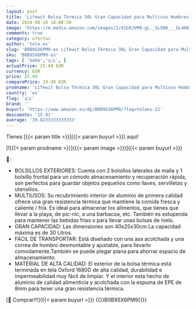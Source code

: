 ```yaml
---
layout: post
title: 'Lifewit Bolsa Térmica 30L Gran Capacidad para Multiuso Hombres Mujeres Niños Bebé  para Picnic Camping Fiesta Excursión Playa Refrescos 40x26.5x31cm Negro'
date: 2024-08-18 18:08:50
image: 'https://m.media-amazon.com/images/I/41b8JVM9-gL._SL500_._SL400_.jpg'
comments: true
category: ofertas
author: 'tole.es'
slug: 'B0B9SX6PM9-es Lifewit Bolsa Térmica 30L Gran Capacidad para Multiuso...'
sku: 'B0B9SX6PM9-es'
tags: [ 'bebé','🇪🇸', ]
actualPrice: 25.49 EUR
currency: EUR
price: 25.49
comparePrice: 29.99 EUR
prodname: 'Lifewit Bolsa Térmica 30L Gran Capacidad para Multiuso Hombres Mujeres Niños Bebé  para Picnic Camping Fiesta Excursión Playa Refrescos 40x26.5x31cm Negro'
country: 'es'
flag: '🇪🇸'
brand: ''
buyurl: 'https://www.amazon.es/dp/B0B9SX6PM9/?tag=tolees-21'
descuento: '15.01'
average: '29.8233333333333'
---
```


Tienes [{{< param title >}}]({{< param buyurl >}}) aqui!

[![{{< param prodname >}}]({{< param image >}})]({{< param buyurl >}})

🔎:

- BOLSILLOS EXTERIORES: Cuenta con 2 bolsillos laterales de malla y 1 bolsillo frontal para un cómodo almacenamiento y recuperación rápida, son perfectos para guardar objetos pequeños como llaves, servilletas y utensilios.
- MULTIUSOS: Su recubrimiento interior de aluminio de primera calidad ofrece una gran resistencia térmica que mantiene la comida fresca y caliente / fría. Es ideal para almacenar los alimentos, que tienes que llevar a la playa, de pic-nic, a una barbacoa, etc. También es estupenda para mantener las bebidas frías o para llevar unas bolsas de hielo.
- GRAN CAPACIDAD: Las dimensiones son 40x25x30cm.La capacidad máxima es de 30 Litros.
- FÁCIL DE TRANSPORTAR: Está diseñado con una asa acolchada y una correa de hombro desmontable y ajustable, para llevarlo comodamente.También se puede plegar plana para ahorrar espacio de almacenamiento.
- MATERIAL DE ALTA CALIDAD: El exterior de la bolsa térmica está terminada en tela Oxford 1680D de alta calidad, durabilidad e impermeabilidad muy fácil de limpiar. Y el interior esta hecho de aluminio de calidad alimenticia y acolchada con la espuma de EPE de 8mm para tener una gran resistencia térmica.

[🛒 Comprar!!!]({{< param buyurl >}})
{{<world>}}B0B9SX6PM9{{</world>}}

